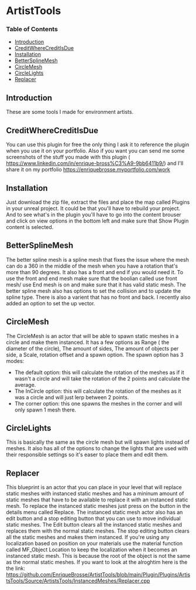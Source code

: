 # ArtistTools

### Table of Contents
- [Introduction](#Introduction)
- [CreditWhereCreditIsDue](#CreditWhereCreditIsDue)
- [Installation](#Installation)
- [BetterSplineMesh](#BetterSplineMesh)
- [CircleMesh](#CircleMesh)
- [CircleLights](#CircleLights)
- [Replacer](#Replacer)

## Introduction

These are some tools I made for environment artists. 

## CreditWhereCreditIsDue

You can use this plugin for free the only thing I ask it to reference the plugin when you use it on your portfolio. Also if you want you can send me some screenshots of the stuff you made with this plugin ( https://www.linkedin.com/in/enrique-bross%C3%A9-9bb6411b9/)  and I'll share it on my portfolio https://enriquebrosse.myportfolio.com/work 

## Installation

Just download the zip file, extract the files and place the map called Plugins in your unreal project. It could be that you'll have to rebuild your project. And to see what's in the plugin you'll have to go into the content brouser and click on view options in the bottom left and make sure that Show Plugin content is selected.

## BetterSplineMesh

The better spline mesh is a spline mesh that fixes the issue where the mesh can do a 360 in the middle of the mesh when you have a rotation that's more than 90 degrees. It also has a front and end if you would need it. To use the front and end mesh make sure that the boolian called use front mesh/ use End mesh is on and make sure that it has valid static mesh. The better spline mesh also has options to set the collision and to update the spline type. There is also a varient that has no front and back. I recently also added an option to set the up vector. 

## CircleMesh

The CircleMesh is an actor that will be able to spawn static meshes in a circle and make them instanced. It has a few options as Range ( the diameter of the circle), The amount of sides, The amount of objects per side, a Scale, rotation offset and a spawn option. The spawn option has 3 modes: 
- The default option: this will calculate the rotation of the meshes as if it wasn't a circle and will take the rotation of the 2 points and calculate the average.
- The InCircle option: this will calculate the rotation of the meshes as it was a circle and will just lerp between 2 points.
- The corner option: this one spawns the meshes in the corner and will only spawn 1 mesh there. 

## CircleLights

This is basically the same as the circle mesh but will spawn lights instead of meshes. It also has all of the options to change the lights that are used with their responsible settings so it's easer to place them and edit them. 

## Replacer

This blueprint is an actor that you can place in your level that will replace static meshes with instanced static meshes and has a mininum amount of static meshes that have to be available to replace it with an instanced static mesh. To replace the instanced static meshes just press on the button in the details menu called Replace. The instanced static mesh actor also has an edit button and a stop editing button that you can use to move individual static meshes. The Edit button clears all the instanced static meshes and replaces them with the normal static meshes. The stop editing button clears all the static meshes and makes them instanced. If you're using any localization based on position on your materials use the material function called MF_Object Location to keep the localization when it becomes an instanced static mesh. This is because the root of the object is not the same as the normal static meshes. If you want to look at the alroghtim here is the the link: https://github.com/EnriqueBrosse/ArtistTools/blob/main/Plugin/Plugins/ArtistsTools/Source/ArtistsTools/InstancedMeshes/Replacer.cpp
